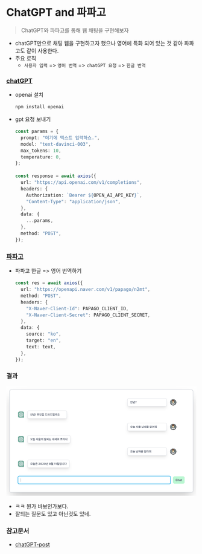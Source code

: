 # ChatGPT and 파파고

> ChatGPT와 파파고를 통해 웹 채팅을 구현해보자

- chatGPT만으로 채팅 웹을 구현하고자 했으나 영어에 특화 되어 있는 것 같아 파파고도 같이 사용한다.
- 주요 로직
  - `사용자 입력` => `영어 번역` => `chatGPT 요청` => `한글 번역`

### [chatGPT](https://platform.openai.com/docs/quickstart/build-your-application)

- openai 설치
  ```bash
  npm install openai
  ```
- gpt 요청 보내기

  ```typescript
  const params = {
    prompt: "여기에 텍스트 입력하쇼.",
    model: "text-davinci-003",
    max_tokens: 10,
    temperature: 0,
  };

  const response = await axios({
    url: "https://api.openai.com/v1/completions",
    headers: {
      Authorization: `Bearer ${OPEN_AI_API_KEY}`,
      "Content-Type": "application/json",
    },
    data: {
      ...params,
    },
    method: "POST",
  });
  ```

### [파파고](https://developers.naver.com/docs/papago/papago-nmt-example-code.md#node-js)

- 파파고 한글 => 영어 번역하기
  ```typescript
  const res = await axios({
    url: "https://openapi.naver.com/v1/papago/n2mt",
    method: "POST",
    headers: {
      "X-Naver-Client-Id": PAPAGO_CLIENT_ID,
      "X-Naver-Client-Secret": PAPAGO_CLIENT_SECRET,
    },
    data: {
      source: "ko",
      target: "en",
      text: text,
    },
  });
  ```

### 결과

![image-20230622183625550](README.assets/image-20230622183625550.png)

- ㅋㅋ 뭔가 바보인가보다.
- 잘되는 질문도 있고 아닌것도 있네.

### 참고문서

- [chatGPT-post](https://medium.com/codingthesmartway-com-blog/how-to-use-openai-api-with-axios-and-javascript-dd917ab017bc)
